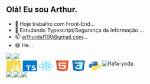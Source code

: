 ## Olá! Eu sou Arthur.


- 🔭 Hoje trabalho com Front-End...
- 🌱 Estudando Typescript/Segurança da Informação ...
- 📫 arthurdsf100@gmail.com...
- 😄 He...

<div>
<a href="https://github.com/Arthur6869">
  <img height="180" src="https://github-readme-stats.vercel.app/api?username=Arthur6869&show_icons=true&theme=dark&include_all_commits=true&count_private=true"/>
  <img height="180" src="https://github-readme-stats.vercel.app/api/top-langs/?username=Arthur6869&layout=compact&langs_count=6&theme=dark"/>
</div>
<div style="display: inline-block;">
  <img align="center" alt="Rafa-js" height="30" width="40" src="https://raw.githubusercontent.com/devicons/devicon/master/icons/javascript/javascript-plain.svg"/>
  <img align="center" alt="Rafa-ts" height="30" width="40" src="https://raw.githubusercontent.com/devicons/devicon/master/icons/typescript/typescript-plain.svg"/>
  <img align="center" alt="Rafa-React" height="30" width="40" src="https://raw.githubusercontent.com/devicons/devicon/master/icons/react/react-original.svg"/>
  <img align="center" alt="Rafa-HTML" height="30" width="40" src="https://raw.githubusercontent.com/devicons/devicon/master/icons/html5/html5-original.svg"/>
  <img align="center" alt="Rafa-CSS" height="30" width="40" src="https://raw.githubusercontent.com/devicons/devicon/master/icons/css3/css3-original.svg"/>
  <img align="center" alt="Rafa-Python" height="30" width="40" src="https://raw.githubusercontent.com/devicons/devicon/master/icons/python/python-original.svg"/>
    <img align="right" alt="Rafa-yoda" src="https://cdn.discordapp.com/attachments/795589819413797249/853450958616888872/hi.gif"/>
</div>

<div>

  </a>
  <a href="https://instagram.com/Arthur_Silvaaa0" target="_blank">
    <img src="https://img.shields.io/badge/Instagram-32a8c4?style=for-the-badge&logo=instagram&logoColor=white"/>
 </a>
<a href="mailto:arthurdsf100@gmail.com">
  <img src="https://img.shields.io/badge/Gmail-DB4437?style=for-the-badge&logo=gmail&logoColor=white"/>
</a>

  </a>
 <a href="https://bit.ly/3ETnEvM" target="_blank">
  <img src="https://img.shields.io/badge/LinkedIn-0e76a8?style=for-the-badge&logo=linkedin&logoColor=white"/>
</a>

</div>


  
